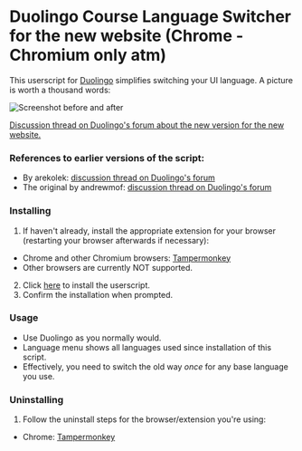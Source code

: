 # Duolingo Course Language Switcher for the new website (Chrome - Chromium only atm)

This userscript for [Duolingo](https://www.duolingo.com/) simplifies switching your UI language. A picture is worth a thousand words:

![Screenshot before and after](http://i.imgur.com/BOSvFgR.png)

[Discussion thread on Duolingo's forum about the new version for the new website.](https://www.duolingo.com/comment/23112102)

### References to earlier versions of the script:
 * By arekolek: [discussion thread on Duolingo's forum](https://www.duolingo.com/comment/6079283)
 * The original by andrewmof: [discussion thread on Duolingo's forum](https://www.duolingo.com/comment/3088922)

### Installing

1. If haven't already, install the appropriate extension for your browser (restarting your browser afterwards if necessary):
 * Chrome and other Chromium browsers: [Tampermonkey](https://chrome.google.com/webstore/detail/tampermonkey/dhdgffkkebhmkfjojejmpbldmpobfkfo?hl=en)
 * Other browsers are currently NOT supported.
2. Click [here](https://github.com/arekolek/DuolingoCourseSwitcher/raw/master/duolingo-course-switcher.user.js) to install the userscript.
3. Confirm the installation when prompted.

### Usage

* Use Duolingo as you normally would.
* Language menu shows all languages used since installation of this script.
* Effectively, you need to switch the old way *once* for any base language you use.

### Uninstalling

1. Follow the uninstall steps for the browser/extension you're using:
 * Chrome: [Tampermonkey](http://tampermonkey.net/faq.php?ext=dhdg#Q101)
